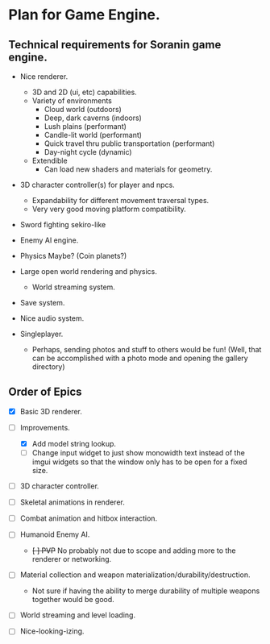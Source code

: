# Plan for Game Engine.

## Technical requirements for Soranin game engine.

- Nice renderer.
    - 3D and 2D (ui, etc) capabilities.
    - Variety of environments
        - Cloud world (outdoors)
        - Deep, dark caverns (indoors)
        - Lush plains (performant)
        - Candle-lit world (performant)
        - Quick travel thru public transportation (performant)
        - Day-night cycle (dynamic)
    - Extendible
        - Can load new shaders and materials for geometry.

- 3D character controller(s) for player and npcs.
    - Expandability for different movement traversal types.
    - Very very good moving platform compatibility.

- Sword fighting sekiro-like

- Enemy AI engine.

- Physics Maybe? (Coin planets?)

- Large open world rendering and physics.
    - World streaming system.

- Save system.

- Nice audio system.

- Singleplayer.
    - Perhaps, sending photos and stuff to others would be fun! (Well, that can be accomplished with a photo mode and opening the gallery directory)


## Order of Epics

- [x] Basic 3D renderer.

- [ ] Improvements.
    - [x] Add model string lookup.
    - [ ] Change input widget to just show monowidth text instead of the imgui widgets so that the window only has to be open for a fixed size.

- [ ] 3D character controller.

- [ ] Skeletal animations in renderer.

- [ ] Combat animation and hitbox interaction.

- [ ] Humanoid Enemy AI.
    - ~~[ ] PVP~~ No probably not due to scope and adding more to the renderer or networking.

- [ ] Material collection and weapon materialization/durability/destruction.
    - Not sure if having the ability to merge durability of multiple weapons together would be good.

- [ ] World streaming and level loading.

- [ ] Nice-looking-izing.
